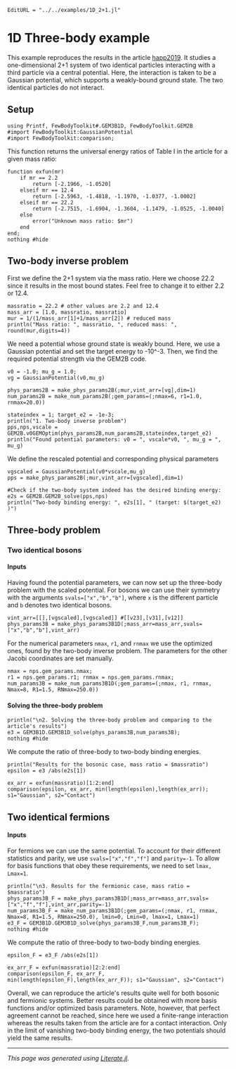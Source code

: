 ```@meta
EditURL = "../../examples/1D_2+1.jl"
```

# 1D Three-body example

This example reproduces the results in the article [happ2019](@cite). It studies a one-dimensional 2+1 system of two identical particles interacting with a third particle via a central potential. Here, the interaction is taken to be a Gaussian potential, which supports a weakly-bound ground state. The two identical particles do not interact.

## Setup

````@example 1D_2+1
using Printf, FewBodyToolkit#.GEM3B1D, FewBodyToolkit.GEM2B
#import FewBodyToolkit:GaussianPotential
#import FewBodyToolkit:comparison;
````

This function returns the universal energy ratios of Table I in the article for a given mass ratio:

````@example 1D_2+1
function exfun(mr)
    if mr == 2.2
        return [-2.1966, -1.0520]
    elseif mr == 12.4
        return [-2.5963, -1.4818, -1.1970, -1.0377, -1.0002]
    elseif mr == 22.2
        return [-2.7515, -1.6904, -1.3604, -1.1479, -1.0525, -1.0040]
    else
        error("Unknown mass ratio: $mr")
    end
end;
nothing #hide
````

## Two-body inverse problem

First we define the 2+1 system via the mass ratio. Here we choose 22.2 since it results in the most bound states. Feel free to change it to either 2.2 or 12.4.

````@example 1D_2+1
massratio = 22.2 # other values are 2.2 and 12.4
mass_arr = [1.0, massratio, massratio]
mur = 1/(1/mass_arr[1]+1/mass_arr[2]) # reduced mass
println("Mass ratio: ", massratio, ", reduced mass: ", round(mur,digits=4))
````

We need a potential whose ground state is weakly bound. Here, we use a Gaussian potential and set the target energy to -10^-3. Then, we find the required potential strength via the GEM2B code.

````@example 1D_2+1
v0 = -1.0; mu_g = 1.0;
vg = GaussianPotential(v0,mu_g)

phys_params2B = make_phys_params2B(;mur,vint_arr=[vg],dim=1)
num_params2B = make_num_params2B(;gem_params=(;nmax=6, r1=1.0, rnmax=20.0))

stateindex = 1; target_e2 = -1e-3;
println("1. Two-body inverse problem")
pps,nps,vscale = GEM2B.v0GEMOptim(phys_params2B,num_params2B,stateindex,target_e2)
println("Found potential parameters: v0 = ", vscale*v0, ", mu_g = ", mu_g)
````

We define the rescaled potential and corresponding physical parameters

````@example 1D_2+1
vgscaled = GaussianPotential(v0*vscale,mu_g)
pps = make_phys_params2B(;mur,vint_arr=[vgscaled],dim=1)

#Check if the two-body system indeed has the desired binding energy:
e2s = GEM2B.GEM2B_solve(pps,nps)
println("Two-body binding energy: ", e2s[1], " (target: $(target_e2) )")
````

## Three-body problem

### Two identical bosons

#### Inputs

Having found the potential parameters, we can now set up the three-body problem with the scaled potential. For bosons we can use their symmetry with the arguments `svals=["x","b","b"]`, where `x` is the different particle and `b` denotes two identical bosons.

````@example 1D_2+1
vint_arr=[[],[vgscaled],[vgscaled]] #[[v23],[v31],[v12]]
phys_params3B = make_phys_params3B1D(;mass_arr=mass_arr,svals=["x","b","b"],vint_arr)
````

For the numerical parameters `nmax`, `r1`, and `rnmax` we use the optimized ones, found by the two-body inverse problem. The parameters for the other Jacobi coordinates are set manually.

````@example 1D_2+1
nmax = nps.gem_params.nmax;
r1 = nps.gem_params.r1; rnmax = nps.gem_params.rnmax;
num_params3B = make_num_params3B1D(;gem_params=(;nmax, r1, rnmax, Nmax=8, R1=1.5, RNmax=250.0))
````

#### Solving the three-body problem

````@example 1D_2+1
println("\n2. Solving the three-body problem and comparing to the article's results")
e3 = GEM3B1D.GEM3B1D_solve(phys_params3B,num_params3B);
nothing #hide
````

We compute the ratio of three-body to two-body binding energies.

````@example 1D_2+1
println("Results for the bosonic case, mass ratio = $massratio")
epsilon = e3 /abs(e2s[1])

ex_arr = exfun(massratio)[1:2:end]
comparison(epsilon, ex_arr, min(length(epsilon),length(ex_arr)); s1="Gaussian", s2="Contact")
````

## Two identical fermions

#### Inputs

For fermions we can use the same potential. To account for their different statistics and parity, we use `svals=["x","f","f"]` and `parity=-1`. To allow for basis functions that obey these requirements, we need to set `lmax, Lmax=1`.

````@example 1D_2+1
println("\n3. Results for the fermionic case, mass ratio = $massratio")
phys_params3B_F = make_phys_params3B1D(;mass_arr=mass_arr,svals=["x","f","f"],vint_arr,parity=-1)
num_params3B_F = make_num_params3B1D(;gem_params=(;nmax, r1, rnmax, Nmax=8, R1=1.5, RNmax=250.0), lmin=0, Lmin=0, lmax=1, Lmax=1)
e3_F = GEM3B1D.GEM3B1D_solve(phys_params3B_F,num_params3B_F);
nothing #hide
````

We compute the ratio of three-body to two-body binding energies.

````@example 1D_2+1
epsilon_F = e3_F /abs(e2s[1])

ex_arr_F = exfun(massratio)[2:2:end]
comparison(epsilon_F, ex_arr_F, min(length(epsilon_F),length(ex_arr_F)); s1="Gaussian", s2="Contact")
````

Overall, we can reproduce the article's results quite well for both bosonic and fermionic systems. Better results could be obtained with more basis functions and/or optimized basis parameters. Note, however, that perfect agreement cannot be reached, since here we used a finite-range interaction whereas the results taken from the article are for a contact interaction. Only in the limit of vanishing two-body binding energy, the two potentials should yield the same results.

---

*This page was generated using [Literate.jl](https://github.com/fredrikekre/Literate.jl).*

